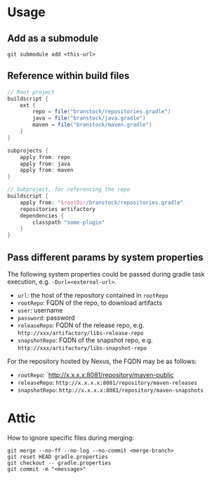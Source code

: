 # Usage

## Add as a submodule

```
git submodule add <this-url>
```

## Reference within build files

```gradle
// Root project
buildscript {
    ext {
        repo = file("branstock/repositories.gradle")
        java = file("branstock/java.gradle")
        maven = file("branstock/maven.gradle")
    }
}

subprojects {
    apply from: repo
    apply from: java
    apply from: maven
}

// Subproject, for referencing the repo
buildscript {
    apply from: "$rootDir/branstock/repositories.gradle"
    repositories artifactory
    dependencies {
        classpath "some-plugin"
    }
}
```

## Pass different params by system properties

The following system properties could be passed during gradle task execution, e.g. `-Durl=<external-url>`.

* `url`: the host of the repository contained in `rootRepo`
* `rootRepo`: FQDN of the repo, to download artifacts
* `user`: username
* `password`: password
* `releaseRepo`: FQDN of the release repo, e.g. `http://xxx/artifactory/libs-release-repo`
* `snapshotRepo`: FQDN of the snapshot repo, e.g. `http://xxx/artifactory/libs-snapshot-repo`

For the repository hosted by Nexus, the FQDN may be as follows:

* `rootRepo`: `http://x.x.x.x:8081/repository/maven-public
* `releaseRepo`: `http://x.x.x.x:8081/repository/maven-releases`
* `snapshotRepo`: `http://x.x.x.x:8081/repository/maven-snapshots`

# Attic

How to ignore specific files during merging:

```
git merge --no-ff --no-log --no-commit <merge-branch>
git reset HEAD gradle.properties
git checkout -- gradle.properties
git commit -m "<message>"
```
